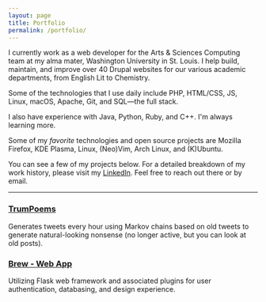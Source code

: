 ```yaml
---
layout: page
title: Portfolio
permalink: /portfolio/
---
```


I currently work as a web developer for the Arts & Sciences Computing team at my alma mater, Washington University in St. Louis. I help build, maintain, and improve over 40 Drupal websites for our various academic departments, from English Lit to Chemistry.

Some of the technologies that I use daily include PHP, HTML/CSS, JS, Linux, macOS, Apache, Git, and SQL&mdash;the full stack.

I also have experience with Java, Python, Ruby, and C++. I'm always learning more.

Some of my *favorite* technologies and open source projects are Mozilla Firefox, KDE Plasma, Linux, (Neo)Vim, Arch Linux, and (K)Ubuntu.

You can see a few of my projects below. For a detailed breakdown of my work history, please visit my [LinkedIn](https://linkedin.com/in/taylergeiger). Feel free to reach out there or by email.

---

### [TrumPoems](https://twitter.com/PresTrumpBot)

Generates tweets every hour using Markov chains based on old tweets to generate natural-looking nonsense (no longer active, but you can look at old posts).


### [Brew - Web App](https://brewcoffee.herokuapp.com)
Utilizing Flask web framework and associated plugins for user authentication, databasing, and design experience.
